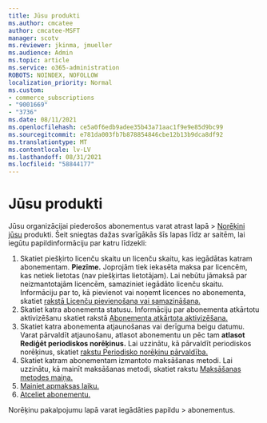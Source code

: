 ```yaml
---
title: Jūsu produkti
ms.author: cmcatee
author: cmcatee-MSFT
manager: scotv
ms.reviewer: jkinma, jmueller
ms.audience: Admin
ms.topic: article
ms.service: o365-administration
ROBOTS: NOINDEX, NOFOLLOW
localization_priority: Normal
ms.custom:
- commerce_subscriptions
- "9001669"
- "3736"
ms.date: 08/11/2021
ms.openlocfilehash: ce5a0f6edb9adee35b43a71aac1f9e9e85d9bc99
ms.sourcegitcommit: e781da003fb7b878854846cbe12b13b9dca8df92
ms.translationtype: MT
ms.contentlocale: lv-LV
ms.lasthandoff: 08/31/2021
ms.locfileid: "58844177"
---
```

# <a name="your-products"></a>Jūsu produkti

Jūsu organizācijai piederošos abonementus varat atrast lapā  >  [Norēķini jūsu](https://go.microsoft.com/fwlink/p/?linkid=842054) produkti. Šeit sniegtas dažas svarīgākās šīs lapas līdz ar saitēm, lai iegūtu papildinformāciju par katru līdzekli:

1. Skatiet piešķirto licenču skaitu un licenču skaitu, kas iegādātas katram abonementam.
    **Piezīme.** Joprojām tiek iekasēta maksa par licencēm, kas netiek lietotas (nav piešķirtas lietotājam). Lai nebūtu jāmaksā par neizmantotajām licencēm, samaziniet iegādāto licenču skaitu. Informāciju par to, kā pievienot vai noņemt licences no abonementa, skatiet [rakstā Licenču pievienošana vai samazināšana.](https://docs.microsoft.com/alchemyinsights/how-to-add-or-reduce-licenses)
2. Skatiet katra abonementa statusu. Informāciju par abonementa atkārtotu aktivizēšanu skatiet rakstā [Abonementa atkārtota aktivizēšana.](reactivate-your-subscription.md)
3. Skatiet katra abonementa atjaunošanas vai derīguma beigu datumu. Varat pārvaldīt atjaunošanu, atlasot abonementu un pēc tam **atlasot Rediģēt periodiskos norēķinus.** Lai uzzinātu, kā pārvaldīt periodiskos norēķinus, skatiet [rakstu Periodisko norēķinu pārvaldība.](manage-auto-renewal.md)
4. Skatiet katram abonementam izmantoto maksāšanas metodi. Lai uzzinātu, kā mainīt maksāšanas metodi, skatiet rakstu [Maksāšanas metodes maiņa.](change-payment-method.md)
5. [Mainiet apmaksas laiku.](change-how-often-you-pay.md)
6. [Atceliet abonementu.](https://go.microsoft.com/fwlink/?linkid=2119113)

Norēķinu pakalpojumu lapā varat iegādāties papildu  >  [](https://go.microsoft.com/fwlink/p/?linkid=868433) abonementus.